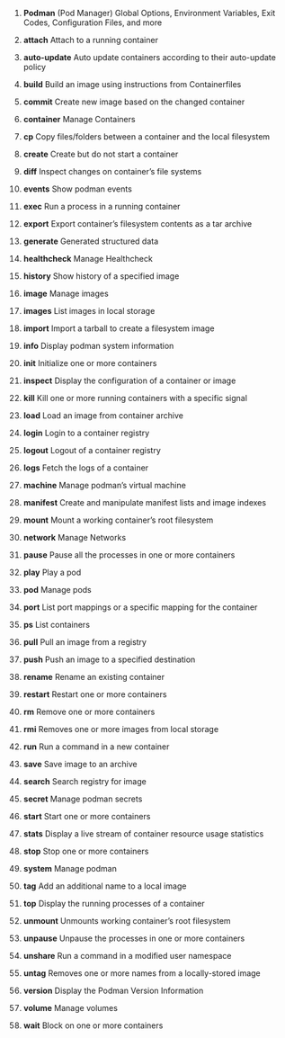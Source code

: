 1. **Podman** (Pod Manager) Global Options, Environment Variables, Exit Codes, Configuration Files, and more


2. **attach** Attach to a running container

3. **auto-update** Auto update containers according to their auto-update policy

4. **build** Build an image using instructions from Containerfiles

5. **commit** Create new image based on the changed container

6. **container** Manage Containers

7. **cp** Copy files/folders between a container and the local filesystem

8. **create** Create but do not start a container

9.  **diff** Inspect changes on container’s file systems

10. **events** Show podman events

11. **exec** Run a process in a running container

12. **export** Export container’s filesystem contents as a tar archive

13. **generate** Generated structured data

14. **healthcheck** Manage Healthcheck

15. **history** Show history of a specified image

16. **image** Manage images

17. **images** List images in local storage

18. **import** Import a tarball to create a filesystem image

19. **info** Display podman system information

20. **init** Initialize one or more containers

21. **inspect** Display the configuration of a container or image

22. **kill** Kill one or more running containers with a specific signal

23. **load** Load an image from container archive

24. **login** Login to a container registry

25. **logout** Logout of a container registry

26. **logs** Fetch the logs of a container

27. **machine** Manage podman’s virtual machine

28. **manifest** Create and manipulate manifest lists and image indexes

29. **mount** Mount a working container’s root filesystem

30. **network** Manage Networks

31. **pause** Pause all the processes in one or more containers

32. **play** Play a pod

33. **pod** Manage pods

34. **port** List port mappings or a specific mapping for the container

35. **ps** List containers

36. **pull** Pull an image from a registry

37. **push** Push an image to a specified destination

38. **rename** Rename an existing container

39. **restart** Restart one or more containers

40. **rm** Remove one or more containers

41. **rmi** Removes one or more images from local storage

42. **run** Run a command in a new container

43. **save** Save image to an archive

44. **search** Search registry for image

45. **secret** Manage podman secrets

46. **start** Start one or more containers

47. **stats** Display a live stream of container resource usage statistics

48. **stop** Stop one or more containers

49. **system** Manage podman

50. **tag** Add an additional name to a local image

51. **top** Display the running processes of a container

52. **unmount** Unmounts working container’s root filesystem

53. **unpause** Unpause the processes in one or more containers

54. **unshare** Run a command in a modified user namespace

55. **untag** Removes one or more names from a locally-stored image

56. **version** Display the Podman Version Information

57. **volume** Manage volumes

58. **wait** Block on one or more containers